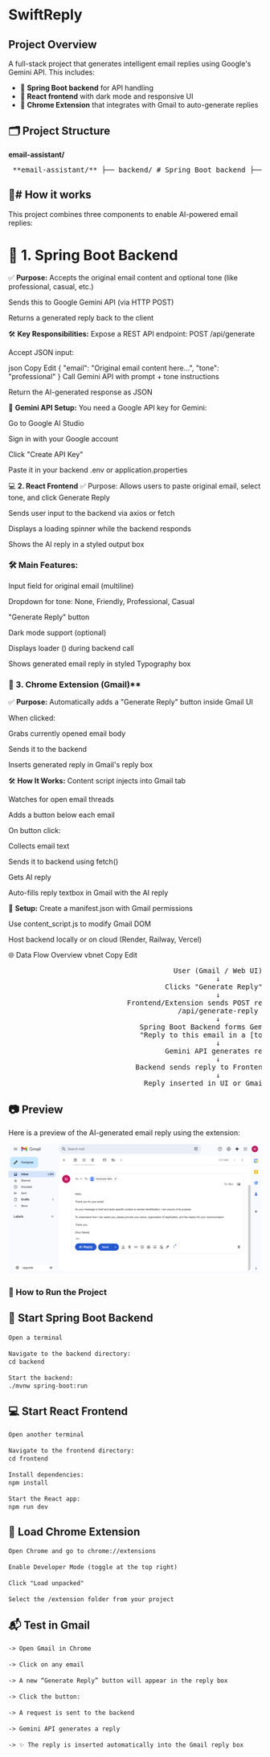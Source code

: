 ﻿# SwiftReply

## Project Overview
A full-stack project that generates intelligent email replies using Google's Gemini API. This includes:

- 🚀 **Spring Boot backend** for API handling  
- 🎨 **React frontend** with dark mode and responsive UI  
- 🧩 **Chrome Extension** that integrates with Gmail to auto-generate replies

## 🗂️ Project Structure
**email-assistant/**
<pre> **email-assistant/** ├── backend/ # Spring Boot backend ├── frontend/ # React.js frontend (with Tailwind or MUI) ├── extension/ # Chrome Extension (Gmail integration) </pre>

## 📌# How it works
This project combines three components to enable AI-powered email replies:

# 🧱 1. Spring Boot Backend
✅ **Purpose:**
Accepts the original email content and optional tone (like professional, casual, etc.)

Sends this to Google Gemini API (via HTTP POST)

Returns a generated reply back to the client

🛠️ **Key Responsibilities:**
Expose a REST API endpoint:
POST /api/generate

Accept JSON input:

json
Copy
Edit
{
  "email": "Original email content here...",
  "tone": "professional"
}
Call Gemini API with prompt + tone instructions

Return the AI-generated response as JSON

🔐 **Gemini API Setup:**
You need a Google API key for Gemini:

Go to Google AI Studio

Sign in with your Google account

Click "Create API Key"

Paste it in your backend .env or application.properties

💻 **2. React Frontend**
✅ Purpose:
Allows users to paste original email, select tone, and click Generate Reply

Sends user input to the backend via axios or fetch

Displays a loading spinner while the backend responds

Shows the AI reply in a styled output box

### 🛠️ **Main Features:**
Input field for original email (multiline)

Dropdown for tone: None, Friendly, Professional, Casual

"Generate Reply" button

Dark mode support (optional)

Displays loader (<CircularProgress />) during backend call

Shows generated email reply in styled Typography box

### 🧩 3. Chrome Extension (Gmail)**
✅ **Purpose:**
Automatically adds a "Generate Reply" button inside Gmail UI

When clicked:

Grabs currently opened email body

Sends it to the backend

Inserts generated reply in Gmail's reply box

🛠️ **How It Works:**
Content script injects into Gmail tab

Watches for open email threads

Adds a button below each email

On button click:

Collects email text

Sends it to backend using fetch()

Gets AI reply

Auto-fills reply textbox in Gmail with the AI reply

🔐 **Setup:**
Create a manifest.json with Gmail permissions

Use content_script.js to modify Gmail DOM

Host backend locally or on cloud (Render, Railway, Vercel)

🌐 Data Flow Overview
vbnet
Copy
Edit
<p align="center">
<pre>
                                       User (Gmail / Web UI)
                                                 ↓
                                     Clicks "Generate Reply"
                                                 ↓
                            Frontend/Extension sends POST request to backend:
                                        /api/generate-reply
                                                 ↓
                               Spring Boot Backend forms Gemini API prompt:
                               "Reply to this email in a [tone] tone: ..."
                                                 ↓
                                     Gemini API generates reply
                                                 ↓
                              Backend sends reply to Frontend/Extension
                                                 ↓
                                Reply inserted in UI or Gmail textbox
</pre>
</p>



## 📷 Preview

Here is a preview of the AI-generated email reply using the extension:

![AI Reply Preview](./assets/Screenshot%202025-07-26%20142836.png)

### 🎯 How to Run the Project

## 🚀 Start Spring Boot Backend
    Open a terminal

    Navigate to the backend directory:
    cd backend

    Start the backend:
    ./mvnw spring-boot:run

## 💻 Start React Frontend

    Open another terminal

    Navigate to the frontend directory:
    cd frontend

    Install dependencies:
    npm install

    Start the React app:
    npm run dev

## 🧩 Load Chrome Extension

    Open Chrome and go to chrome://extensions

    Enable Developer Mode (toggle at the top right)

    Click "Load unpacked"

    Select the /extension folder from your project

## 📬 Test in Gmail

    -> Open Gmail in Chrome

    -> Click on any email

    -> A new “Generate Reply” button will appear in the reply box

    -> Click the button:

    -> A request is sent to the backend

    -> Gemini API generates a reply

    -> ✨ The reply is inserted automatically into the Gmail reply box



